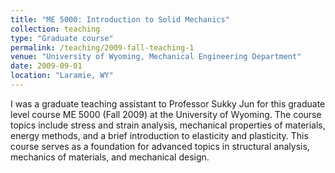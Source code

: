 ```yaml
---
title: "ME 5000: Introduction to Solid Mechanics"
collection: teaching
type: "Graduate course"
permalink: /teaching/2009-fall-teaching-1
venue: "University of Wyoming, Mechanical Engineering Department"
date: 2009-09-01
location: "Laramie, WY"
---
```


I was a graduate teaching assistant to Professor Sukky Jun for this graduate level course ME 5000 (Fall 2009) 
at the University of Wyoming.
The course topics include stress and strain analysis, mechanical properties of materials, energy methods, and a brief
introduction to elasticity and plasticity.
This course serves as a foundation for advanced topics in structural analysis, mechanics of materials, and mechanical design. 